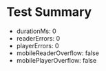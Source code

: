 # Test Summary
- durationMs: 0
- readerErrors: 0
- playerErrors: 0
- mobileReaderOverflow: false
- mobilePlayerOverflow: false